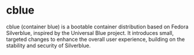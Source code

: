 # cblue

cblue (container blue) is a bootable container distribution based on Fedora Silverblue, inspired by the Universal Blue project. It introduces small, targeted changes to enhance the overall user experience, building on the stability and security of Silverblue.
